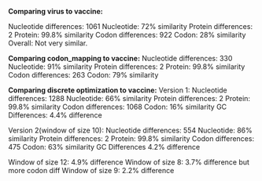 **Comparing virus to vaccine:**

Nucleotide differences:
        1061
        Nucleotide: 72% similarity
Protein differences:
        2
        Protein: 99.8% similarity
Codon differences:
        922
        Codon: 28% similarity
Overall: Not very similar.

**Comparing codon_mapping to vaccine:**
Nucleotide differences:
        330
        Nucleotide: 91% similarity
Protein differences:
        2
        Protein: 99.8% similarity
Codon differences:
        263
        Codon: 79% similarity

**Comparing discrete optimization to vaccine:**
Version 1:
Nucleotide differences:
        1288
        Nucleotide: 66% similarity
Protein differences:
        2
        Protein: 99.8% similarity
Codon differences:
        1068
        Codon: 16% similarity
GC Differences:
        4.4% difference

Version 2(window of size 10):
Nucleotide differences:
	554
	Nucleotide: 86% similarity
Protein differences:
	2
	Protein: 99.8% similarity
Codon differences:
	475
	Codon: 63% similarity
GC Differences
        4.2% difference

Window of size 12:
        4.9% difference
Window of size 8:
        3.7% difference but more codon diff
Window of size 9:
        2.2% difference